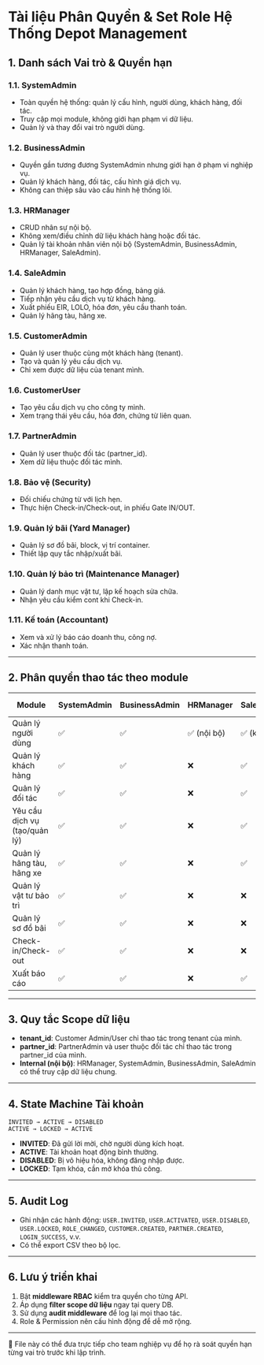 # Tài liệu Phân Quyền & Set Role Hệ Thống Depot Management

## 1. Danh sách Vai trò & Quyền hạn

### 1.1. **SystemAdmin**

- Toàn quyền hệ thống: quản lý cấu hình, người dùng, khách hàng, đối tác.
- Truy cập mọi module, không giới hạn phạm vi dữ liệu.
- Quản lý và thay đổi vai trò người dùng.

### 1.2. **BusinessAdmin**

- Quyền gần tương đương SystemAdmin nhưng giới hạn ở phạm vi nghiệp vụ.
- Quản lý khách hàng, đối tác, cấu hình giá dịch vụ.
- Không can thiệp sâu vào cấu hình hệ thống lõi.

### 1.3. **HRManager**

- CRUD nhân sự nội bộ.
- Không xem/điều chỉnh dữ liệu khách hàng hoặc đối tác.
- Quản lý tài khoản nhân viên nội bộ (SystemAdmin, BusinessAdmin, HRManager, SaleAdmin).

### 1.4. **SaleAdmin**

- Quản lý khách hàng, tạo hợp đồng, bảng giá.
- Tiếp nhận yêu cầu dịch vụ từ khách hàng.
- Xuất phiếu EIR, LOLO, hóa đơn, yêu cầu thanh toán.
- Quản lý hãng tàu, hãng xe.

### 1.5. **CustomerAdmin**

- Quản lý user thuộc cùng một khách hàng (tenant).
- Tạo và quản lý yêu cầu dịch vụ.
- Chỉ xem được dữ liệu của tenant mình.

### 1.6. **CustomerUser**

- Tạo yêu cầu dịch vụ cho công ty mình.
- Xem trạng thái yêu cầu, hóa đơn, chứng từ liên quan.

### 1.7. **PartnerAdmin**

- Quản lý user thuộc đối tác (partner\_id).
- Xem dữ liệu thuộc đối tác mình.

### 1.8. **Bảo vệ (Security)**

- Đối chiếu chứng từ với lịch hẹn.
- Thực hiện Check-in/Check-out, in phiếu Gate IN/OUT.

### 1.9. **Quản lý bãi (Yard Manager)**

- Quản lý sơ đồ bãi, block, vị trí container.
- Thiết lập quy tắc nhập/xuất bãi.

### 1.10. **Quản lý bảo trì (Maintenance Manager)**

- Quản lý danh mục vật tư, lập kế hoạch sửa chữa.
- Nhận yêu cầu kiểm cont khi Check-in.

### 1.11. **Kế toán (Accountant)**

- Xem và xử lý báo cáo doanh thu, công nợ.
- Xác nhận thanh toán.

---

## 2. Phân quyền thao tác theo module

| Module                        | SystemAdmin | BusinessAdmin | HRManager  | SaleAdmin | CustomerAdmin | CustomerUser | PartnerAdmin | Security | Yard Manager | Maintenance Manager | Accountant |
| ----------------------------- | ----------- | ------------- | ---------- | --------- | ------------- | ------------ | ------------ | -------- | ------------ | ------------------- | ---------- |
| Quản lý người dùng            | ✅           | ✅             | ✅ (nội bộ) | ✅ (khách) | ✅ (tenant)    | ❌            | ✅ (partner)  | ❌        | ❌            | ❌                   | ❌          |
| Quản lý khách hàng            | ✅           | ✅             | ❌          | ✅         | ❌             | ❌            | ❌            | ❌        | ❌            | ❌                   | ❌          |
| Quản lý đối tác               | ✅           | ✅             | ❌          | ✅         | ❌             | ❌            | ✅            | ❌        | ❌            | ❌                   | ❌          |
| Yêu cầu dịch vụ (tạo/quản lý) | ✅           | ✅             | ❌          | ✅         | ✅             | ✅            | ✅            | ❌        | ❌            | ❌                   | ❌          |
| Quản lý hãng tàu, hãng xe     | ✅           | ✅             | ❌          | ✅         | ❌             | ❌            | ❌            | ❌        | ❌            | ❌                   | ❌          |
| Quản lý vật tư bảo trì        | ✅           | ✅             | ❌          | ❌         | ❌             | ❌            | ❌            | ❌        | ❌            | ✅                   | ❌          |
| Quản lý sơ đồ bãi             | ✅           | ✅             | ❌          | ❌         | ❌             | ❌            | ❌            | ❌        | ✅            | ❌                   | ❌          |
| Check-in/Check-out            | ✅           | ✅             | ❌          | ❌         | ❌             | ❌            | ❌            | ✅        | ❌            | ❌                   | ❌          |
| Xuất báo cáo                  | ✅           | ✅             | ❌          | ✅         | ❌             | ❌            | ❌            | ❌        | ❌            | ❌                   | ✅          |

---

## 3. Quy tắc Scope dữ liệu

- **tenant\_id**: Customer Admin/User chỉ thao tác trong tenant của mình.
- **partner\_id**: PartnerAdmin và user thuộc đối tác chỉ thao tác trong partner\_id của mình.
- **Internal (nội bộ)**: HRManager, SystemAdmin, BusinessAdmin, SaleAdmin có thể truy cập dữ liệu chung.

---

## 4. State Machine Tài khoản

```
INVITED → ACTIVE → DISABLED
ACTIVE → LOCKED → ACTIVE
```

- **INVITED**: Đã gửi lời mời, chờ người dùng kích hoạt.
- **ACTIVE**: Tài khoản hoạt động bình thường.
- **DISABLED**: Bị vô hiệu hóa, không đăng nhập được.
- **LOCKED**: Tạm khóa, cần mở khóa thủ công.

---

## 5. Audit Log

- Ghi nhận các hành động: `USER.INVITED`, `USER.ACTIVATED`, `USER.DISABLED`, `USER.LOCKED`, `ROLE_CHANGED`, `CUSTOMER.CREATED`, `PARTNER.CREATED`, `LOGIN_SUCCESS`, v.v.
- Có thể export CSV theo bộ lọc.

---

## 6. Lưu ý triển khai

1. Bật **middleware RBAC** kiểm tra quyền cho từng API.
2. Áp dụng **filter scope dữ liệu** ngay tại query DB.
3. Sử dụng **audit middleware** để log lại mọi thao tác.
4. Role & Permission nên cấu hình động để dễ mở rộng.

---

📌 File này có thể đưa trực tiếp cho team nghiệp vụ để họ rà soát quyền hạn từng vai trò trước khi lập trình.

